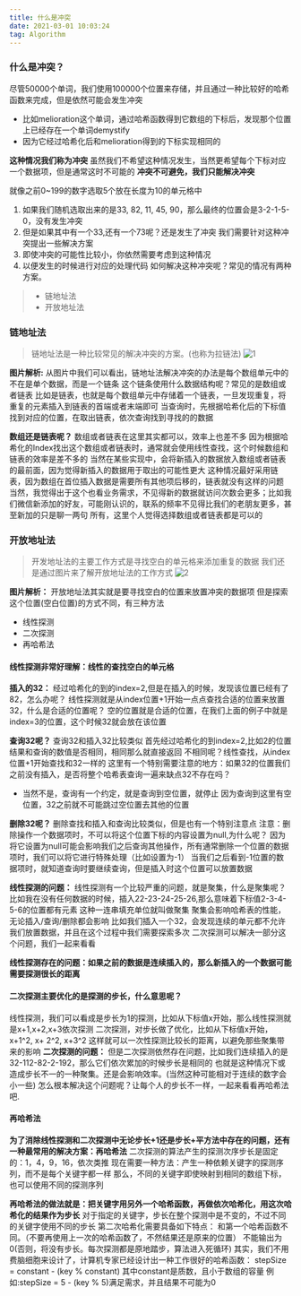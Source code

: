 ```yaml
---
title: 什么是冲突
date: 2021-03-01 10:03:24
tag: Algorithm
---
```


### 什么是冲突？
尽管50000个单词，我们使用100000个位置来存储，并且通过一种比较好的哈希函数来完成，但是依然可能会发生冲突
* 比如melioration这个单词，通过哈希函数得到它数组的下标后，发现那个位置上已经存在一个单词demystify
* 因为它经过哈希化后和melioration得到的下标实现相同的

**这种情况我们称为冲突**
虽然我们不希望这种情况发生，当然更希望每个下标对应一个数据项，但是通常这时不可能的
**冲突不可避免，我们只能解决冲突**

就像之前0~199的数字选取5个放在长度为10的单元格中
1. 如果我们随机选取出来的是33, 82, 11, 45, 90，那么最终的位置会是3-2-1-5-0，没有发生冲突
2. 但是如果其中有一个33,还有一个73呢？还是发生了冲突
我们需要针对这种冲突提出一些解决方案
1. 即使冲突的可能性比较小，你依然需要考虑到这种情况
2. 以便发生的时候进行对应的处理代码
如何解决这种冲突呢？常见的情况有两种方案。
>* 链地址法
>* 开放地址法

### 链地址法
>链地址法是一种比较常见的解决冲突的方案。(也称为拉链法)
![1](/assets/AlgorithmImg/hashLink1.png "链地址法")

**图片解析:**
从图片中我们可以看出，链地址法解决冲突的办法是每个数组单元中的不在是单个数据，而是一个链条
这个链条使用什么数据结构呢？常见的是数组或者链表
比如是链表，也就是每个数组单元中存储着一个链表，一旦发现重复，将重复的元素插入到链表的首端或者末端即可
当查询时，先根据哈希化后的下标值找到对应的位置，在取出链表，依次查询找到寻找的的数据

**数组还是链表呢？**
数组或者链表在这里其实都可以，效率上也差不多
因为根据哈希化的Index找出这个数组或者链表时，通常就会使用线性查找，这个时候数组和链表的效率是差不多的
当然在某些实现中，会将新插入的数据放入数组或者链表的最前面，因为觉得新插入的数据用于取出的可能性更大
这种情况最好采用链表，因为数组在首位插入数据是需要所有其他项后移的，链表就没有这样的问题
当然，我觉得出于这个也看业务需求，不见得新的数据就访问次数会更多；比如我们微信新添加的好友，可能刚认识的，联系的频率不见得比我们的老朋友更多，甚至新加的只是聊一两句
所有，这里个人觉得选择数组或者链表都是可以的

### 开放地址法
>开发地址法的主要工作方式是寻找空白的单元格来添加重复的数据
我们还是通过图片来了解开放地址法的工作方式
![2](/assets/AlgorithmImg/hashLink2.png "开放地址法")

**图片解析：**
开放地址法其实就是要寻找空白的位置来放置冲突的数据项
但是探索这个位置(空白位置)的方式不同，有三种方法
* 线性探测
* 二次探测
* 再哈希法

#### 线性探测非常好理解：线性的查找空白的单元格
**插入的32：**
 经过哈希化的到的index=2,但是在插入的时候，发现该位置已经有了82，怎么办呢？
 线性探测就是从index位置+1开始一点点查找合适的位置来放置32，什么是合适的位置呢？
 空的位置就是合适的位置，在我们上面的例子中就是index=3的位置，这个时候32就会放在该位置

**查询32呢？**
 查询32和插入32比较类似
 首先经过哈希化的到index=2,比如2的位置结果和查询的数值是否相同，相同那么就直接返回
 不相同呢？线性查找，从index位置+1开始查找和32一样的
 这里有一个特别需要注意的地方：如果32的位置我们之前没有插入，是否将整个哈希表查询一遍来缺点32不存在吗？
 * 当然不是，查询有一个约定，就是查询到空位置，就停止
 因为查询到这里有空位置，32之前就不可能跳过空位置去其他的位置

**删除32呢？**
 删除查找和插入和查询比较类似，但是也有一个特别注意点
 注意：删除操作一个数据项时，不可以将这个位置下标的内容设置为null,为什么呢？
 因为将它设置为null可能会影响我们之后查询其他操作，所有通常删除一个位置的数据项时，我们可以将它进行特殊处理（比如设置为-1）
 当我们之后看到-1位置的数据项时，就知道查询时要继续查询，但是插入时这个位置可以放置数据

**线性探测的问题：**
 线性探测有一个比较严重的问题，就是聚集，什么是聚集呢？
 比如我在没有任何数据的时候，插入22-23-24-25-26,那么意味着下标值2-3-4-5-6的位置都有元素
 这种一连串填充单位就叫做聚集
 聚集会影响哈希表的性能，无论插入/查询/删除都会影响
 比如我们插入一个32，会发现连续的单元都不允许我们放置数据，并且在这个过程中我们需要探索多次
 二次探测可以解决一部分这个问题，我们一起来看看

**线性探测存在的问题：如果之前的数据是连续插入的，那么新插入的一个数据可能需要探测很长的距离**

#### 二次探测主要优化的是探测的步长，什么意思呢？
线性探测，我们可以看成是步长为1的探测，比如从下标值x开始，那么线性探测就是x+1,x+2,x+3依次探测
二次探测，对步长做了优化，比如从下标值x开始，x+1^2, x+ 2^2, x+3^2
这样就可以一次性探测比较长的距离，以避免那些聚集带来的影响
**二次探测的问题：**
但是二次探测依然存在问题，比如我们连续插入的是32-112-82-2-192，那么它们依次累加的时候步长是相同的
也就是这种情况下或造成步长不一的一种聚集。还是会影响效率。(当然这种可能相对于连续的数字会小一些)
怎么根本解决这个问题呢？让每个人的步长不一样，一起来看看再哈希法吧.


#### 再哈希法
**为了消除线性探测和二次探测中无论步长+1还是步长+平方法中存在的问题，还有一种最常用的解决方案：再哈希法**
二次探测的算法产生的探测次序步长是固定的：1，4，9，16，依次类推
现在需要一种方法：产生一种依赖关键字的探测序列，而不是每个关键字都一样
那么，不同的关键字即使映射到相同的数组下标，也可以使用不同的探测序列

**再哈希法的做法就是：把关键字用另外一个哈希函数，再做依次哈希化，用这次哈希化的结果作为步长**
 对于指定的关键字，步长在整个探测中是不变的，不过不同的关键字使用不同的步长
第二次哈希化需要具备如下特点：
 和第一个哈希函数不同。（不要再使用上一次的哈希函数了，不然结果还是原来的位置）
 不能输出为0(否则，将没有步长。每次探测都是原地踏步，算法进入死循环)
其实，我们不用费脑细胞来设计了，计算机专家已经设计出一种工作很好的哈希函数：
 stepSize = constant - (key % constant)
 其中constant是质数，且小于数组的容量
 例如:stepSize = 5 - (key % 5)满足需求，并且结果不可能为0